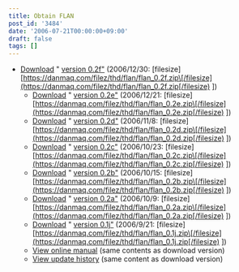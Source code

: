 ```yaml
---
title: Obtain FLAN
post_id: '3484'
date: '2006-07-21T00:00:00+09:00'
draft: false
tags: []
---
```


*   [Download](/filez/thd/flan/flan_0.2f.zip) " [version 0.2f"](/filez/thd/flan/flan_0.2f.zip) (2006/12/30: \[filesize\] [https://danmaq.com/filez/thd/flan/flan_0.2f.zip\[/filesize](https://danmaq.com/filez/thd/flan/flan_0.2f.zip[/filesize) \])
    *   [Download](/filez/thd/flan/flan_0.2e.zip) " [version 0.2e"](/filez/thd/flan/flan_0.2e.zip) (2006/12/21: \[filesize\] [https://danmaq.com/filez/thd/flan/flan_0.2e.zip\[/filesize](https://danmaq.com/filez/thd/flan/flan_0.2e.zip[/filesize) \])
    *   [Download](/filez/thd/flan/flan_0.2d.zip) " [version 0.2d"](/filez/thd/flan/flan_0.2d.zip) (2006/11/8: \[filesize\] [https://danmaq.com/filez/thd/flan/flan_0.2d.zip\[/filesize](https://danmaq.com/filez/thd/flan/flan_0.2d.zip[/filesize) \])
    *   [Download](/filez/thd/flan/flan_0.2c.zip) " [version 0.2c"](/filez/thd/flan/flan_0.2c.zip) (2006/10/23: \[filesize\] [https://danmaq.com/filez/thd/flan/flan_0.2c.zip\[/filesize](https://danmaq.com/filez/thd/flan/flan_0.2c.zip[/filesize) \])
    *   [Download](/filez/thd/flan/flan_0.2b.zip) " [version 0.2b"](/filez/thd/flan/flan_0.2b.zip) (2006/10/15: \[filesize\] [https://danmaq.com/filez/thd/flan/flan_0.2b.zip\[/filesize](https://danmaq.com/filez/thd/flan/flan_0.2b.zip[/filesize) \])
    *   [Download](/filez/thd/flan/flan_0.2a.zip) " [version 0.2a"](/filez/thd/flan/flan_0.2a.zip) (2006/10/9: \[filesize\] [https://danmaq.com/filez/thd/flan/flan_0.2a.zip\[/filesize](https://danmaq.com/filez/thd/flan/flan_0.2a.zip[/filesize) \])
    *   [Download](/filez/thd/flan/flan_0.1j.zip) " [version 0.1j"](/filez/thd/flan/flan_0.1j.zip) (2006/9/21: \[filesize\] [https://danmaq.com/filez/thd/flan/flan_0.1j.zip\[/filesize](https://danmaq.com/filez/thd/flan/flan_0.1j.zip[/filesize) \])
    *   [View online manual](/!/flan/) (same contents as download version)
    *   [View update history](/!/flan/DATA/__history.xml) (same content as download version)